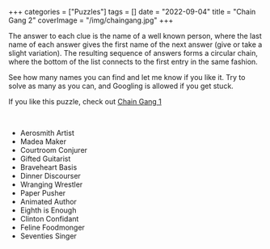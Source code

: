+++
categories = ["Puzzles"]
tags = []
date = "2022-09-04"
title = "Chain Gang 2"
coverImage = "/img/chaingang.jpg"
+++

The answer to each clue is the name of a well known person, where the last name of each answer gives the first name of the next answer (give or take a slight variation). The resulting sequence of answers forms a circular chain, where the bottom of the list connects to the first entry in the same fashion.

<!--more-->

See how many names you can find and let me know if you like it. Try to solve as many as you can, and Googling is allowed if you get stuck.

If you like this puzzle, check out <a href="https://mco.dev/chain-gang/">Chain Gang 1</a>

<br>

- Aerosmith Artist
- Madea Maker
- Courtroom Conjurer
- Gifted Guitarist
- Braveheart Basis
- Dinner Discourser
- Wranging Wrestler
- Paper Pusher
- Animated Author
- Eighth is Enough
- Clinton Confidant
- Feline Foodmonger
- Seventies Singer
